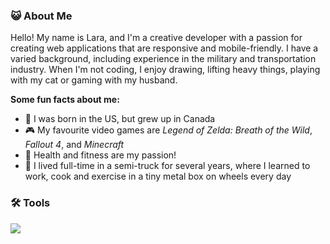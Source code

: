 ### :smiley_cat: About Me
Hello! My name is Lara, and I'm a creative developer with a passion for creating web applications that are responsive and mobile-friendly. I have a varied background, including experience in the military and transportation industry. When I'm not coding, I enjoy drawing, lifting heavy things, playing with my cat or gaming with my husband.

**Some fun facts about me:**
- :maple_leaf: I was born in the US, but grew up in Canada
- :video_game: My favourite video games are *Legend of Zelda: Breath of the Wild*, *Fallout 4*, and *Minecraft*
- :green_apple: Health and fitness are my passion!
- :truck: I lived full-time in a semi-truck for several years, where I learned to work, cook and exercise in a tiny metal box on wheels every day

### :hammer_and_wrench: Tools
<div>
  <img src="https://skillicons.dev/icons?i=html,css,javascript,nodejs,mongodb,react,python,django" />
</div>
